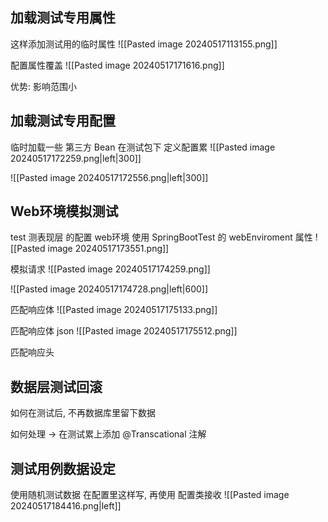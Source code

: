 ## 加载测试专用属性
这样添加测试用的临时属性
![[Pasted image 20240517113155.png]]

配置属性覆盖
![[Pasted image 20240517171616.png]]

优势: 影响范围小
## 加载测试专用配置
临时加载一些 第三方 Bean 
在测试包下 定义配置累
![[Pasted image 20240517172259.png|left|300]]

![[Pasted image 20240517172556.png|left|300]]
## Web环境模拟测试

test 测表现层 的配置 web环境
使用 SpringBootTest 的 webEnviroment 属性
![[Pasted image 20240517173551.png]]

模拟请求
![[Pasted image 20240517174259.png]]


![[Pasted image 20240517174728.png|left|600]]

匹配响应体
![[Pasted image 20240517175133.png]]

匹配响应体 json
![[Pasted image 20240517175512.png]]

匹配响应头

## 数据层测试回滚
如何在测试后, 不再数据库里留下数据

如何处理 -> 在测试累上添加 @Transcational 注解




## 测试用例数据设定

使用随机测试数据
在配置里这样写, 再使用 配置类接收
![[Pasted image 20240517184416.png|left]]

